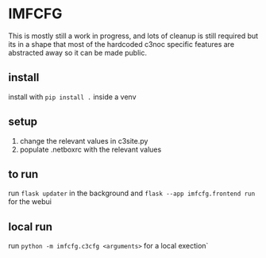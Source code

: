 # IMFCFG

This is mostly still a work in progress, and lots of cleanup is still
required but its in a shape that most of the hardcoded c3noc specific
features are abstracted away so it can be made public.

## install

install with `pip install .` inside a venv

## setup

1. change the relevant values in c3site.py
1. populate .netboxrc with the relevant values

## to run

run `flask updater` in the background and `flask --app imfcfg.frontend run` for the webui

## local run

run `python -m imfcfg.c3cfg <arguments>` for a local exection`
